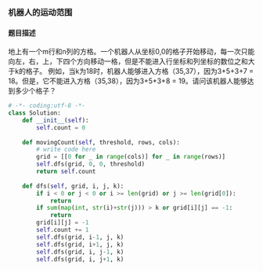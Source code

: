### 机器人的运动范围

#### 题目描述

​	地上有一个m行和n列的方格。一个机器人从坐标0,0的格子开始移动，每一次只能向左，右，上，下四个方向移动一格，但是不能进入行坐标和列坐标的数位之和大于k的格子。 例如，当k为18时，机器人能够进入方格（35,37），因为3+5+3+7 = 18。但是，它不能进入方格（35,38），因为3+5+3+8 = 19。请问该机器人能够达到多少个格子？



```python
# -*- coding:utf-8 -*-
class Solution:
    def __init__(self):
        self.count = 0
         
    def movingCount(self, threshold, rows, cols):
        # write code here
        grid = [[0 for _ in range(cols)] for _ in range(rows)]
        self.dfs(grid, 0, 0, threshold)
        return self.count
     
    def dfs(self, grid, i, j, k):
        if i < 0 or j < 0 or i >= len(grid) or j >= len(grid[0]):
            return
        if sum(map(int, str(i)+str(j))) > k or grid[i][j] == -1:
            return
        grid[i][j] = -1
        self.count += 1
        self.dfs(grid, i-1, j, k)
        self.dfs(grid, i+1, j, k)
        self.dfs(grid, i, j-1, k)
        self.dfs(grid, i, j+1, k)
```

